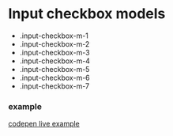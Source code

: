 # Input checkbox models

- .input-checkbox-m-1
- .input-checkbox-m-2
- .input-checkbox-m-3
- .input-checkbox-m-4
- .input-checkbox-m-5
- .input-checkbox-m-6
- .input-checkbox-m-7

### example

[codepen live example](https://codepen.io/Endwall/details/dyQeJbp)

